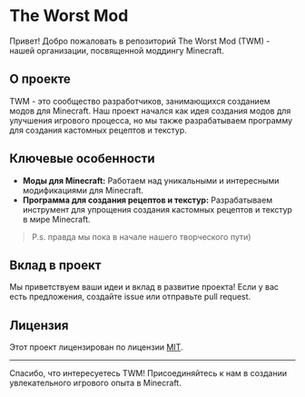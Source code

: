 # The Worst Mod 

Привет! Добро пожаловать в репозиторий The Worst Mod (TWM) - нашей организации, посвященной моддингу Minecraft.

## О проекте

TWM - это сообщество разработчиков, занимающихся созданием модов для Minecraft. Наш проект начался как идея создания модов для улучшения игрового процесса, но мы также разрабатываем программу для создания кастомных рецептов и текстур.

## Ключевые особенности

- **Моды для Minecraft:** Работаем над уникальными и интересными модификациями для Minecraft.
- **Программа для создания рецептов и текстур:** Разрабатываем инструмент для упрощения создания кастомных рецептов и текстур в мире Minecraft.
> P.s. правда мы пока в начале нашего творческого пути)

## Вклад в проект

Мы приветствуем ваши идеи и вклад в развитие проекта! Если у вас есть предложения, создайте issue или отправьте pull request.

## Лицензия

Этот проект лицензирован по лицензии [MIT](LICENSE).

---

Спасибо, что интересуетесь TWM! Присоединяйтесь к нам в создании увлекательного игрового опыта в Minecraft.
